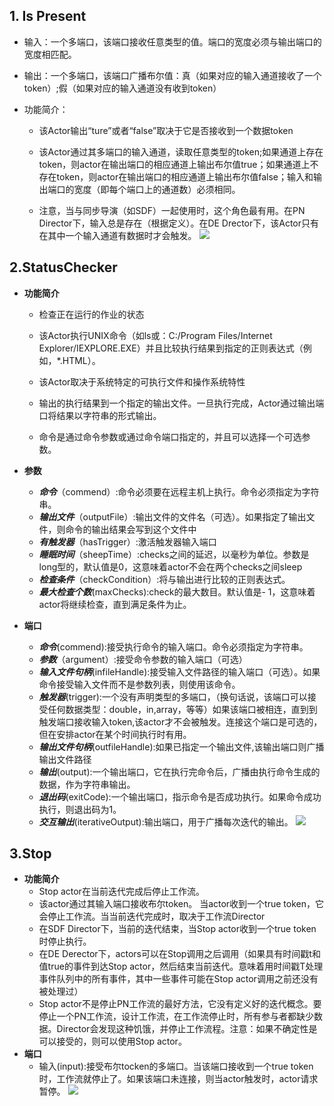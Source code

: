 ## 1. Is Present

+ 输入：一个多端口，该端口接收任意类型的值。端口的宽度必须与输出端口的宽度相匹配。
+ 输出：一个多端口，该端口广播布尔值：真（如果对应的输入通道接收了一个token）;假（如果对应的输入通道没有收到token）

+ 功能简介：

  + 该Actor输出“ture”或者“false”取决于它是否接收到一个数据token

  + 该Actor通过其多端口的输入通道，读取任意类型的token;如果通道上存在token，则actor在输出端口的相应通道上输出布尔值true；如果通道上不存在token，则actor在输出端口的相应通道上输出布尔值false；输入和输出端口的宽度（即每个端口上的通道数）必须相同。

  + 注意，当与同步导演（如SDF）一起使用时，这个角色最有用。在PN Director下，输入总是存在（根据定义）。在DE Drector下，该Actor只有在其中一个输入通道有数据时才会触发。
![](https://github.com/jennyzhang8800/FlowControl/blob/master/pictures/IsPresentActor-Kepler.PNG)



## 2.StatusChecker

+ **功能简介** 

  + 检查正在运行的作业的状态

  + 该Actor执行UNIX命令（如ls或：C:/Program Files/Internet Explorer/IEXPLORE.EXE）并且比较执行结果到指定的正则表达式（例如，*.HTML）。

  + 该Actor取决于系统特定的可执行文件和操作系统特性

  + 输出的执行结果到一个指定的输出文件。一旦执行完成，Actor通过输出端口将结果以字符串的形式输出。

  + 命令是通过命令参数或通过命令端口指定的，并且可以选择一个可选参数。
  
+ **参数**
  + ***命令***（commend）:命令必须要在远程主机上执行。命令必须指定为字符串。
  + ***输出文件***（outputFile）:输出文件的文件名（可选）。如果指定了输出文件，则命令的输出结果会写到这个文件中
  + ***有触发器***（hasTrigger）:激活触发器输入端口
  + ***睡眠时间***（sheepTime）:checks之间的延迟，以毫秒为单位。参数是long型的，默认值是0，这意味着actor不会在两个checks之间sleep
  + ***检查条件***（checkCondition）:将与输出进行比较的正则表达式。
  + ***最大检查个数***(maxChecks):check的最大数目。默认值是- 1，这意味着actor将继续检查，直到满足条件为止。
  
+ **端口**
  + ***命令***(commend):接受执行命令的输入端口。命令必须指定为字符串。
  + ***参数***（argument）:接受命令参数的输入端口（可选）
  + ***输入文件句柄***(infileHandle):接受输入文件路径的输入端口（可选）。如果命令接受输入文件而不是参数列表，则使用该命令。
  + ***触发器***(trigger):一个没有声明类型的多端口，（换句话说，该端口可以接受任何数据类型：double，in,array，等等）如果该端口被相连，直到到触发端口接收输入token,该actor才不会被触发。连接这个端口是可选的，但在安排actor在某个时间执行时有用。
  + ***输出文件句柄***(outfileHandle):如果已指定一个输出文件,该输出端口则广播输出文件路径
  + ***输出***(output):一个输出端口，它在执行完命令后，广播由执行命令生成的数据，作为字符串输出。
  + ***退出码***(exitCode):一个输出端口，指示命令是否成功执行。如果命令成功执行，则退出码为1。
  + ***交互输出***(iterativeOutput):输出端口，用于广播每次迭代的输出。
  ![](https://github.com/jennyzhang8800/FlowControl/blob/master/pictures/Status%20Checker.PNG)

## 3.Stop

+ **功能简介** 
  + Stop actor在当前迭代完成后停止工作流。
  + 该actor通过其输入端口接收布尔token。 当actor收到一个true token，它会停止工作流。当当前迭代完成时，取决于工作流Director
  + 在SDF Director下，当前的迭代结束，当Stop actor收到一个true token时停止执行。
  + 在DE Derector下，actors可以在Stop调用之后调用（如果具有时间戳t和值true的事件到达Stop actor，然后结束当前迭代。意味着用时间戳T处理事件队列中的所有事件，其中一些事件可能在Stop actor调用之前还没有被处理过）
  + Stop actor不是停止PN工作流的最好方法，它没有定义好的迭代概念。要停止一个PN工作流，设计工作流，在工作流停止时，所有参与者都缺少数据。Director会发现这种饥饿，并停止工作流程。注意：如果不确定性是可以接受的，则可以使用Stop actor。
    
+ **端口**
  + 输入(input):接受布尔tocken的多端口。当该端口接收到一个true token时，工作流就停止了。如果该端口未连接，则当actor触发时，actor请求暂停。
  ![](https://github.com/jennyzhang8800/FlowControl/blob/master/pictures/StopActor.PNG)
   
  
